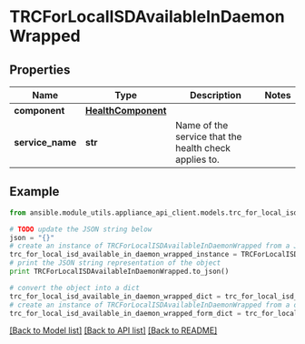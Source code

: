 # TRCForLocalISDAvailableInDaemonWrapped


## Properties

Name | Type | Description | Notes
------------ | ------------- | ------------- | -------------
**component** | [**HealthComponent**](HealthComponent.md) |  | 
**service_name** | **str** | Name of the service that the health check applies to. | 

## Example

```python
from ansible.module_utils.appliance_api_client.models.trc_for_local_isd_available_in_daemon_wrapped import TRCForLocalISDAvailableInDaemonWrapped

# TODO update the JSON string below
json = "{}"
# create an instance of TRCForLocalISDAvailableInDaemonWrapped from a JSON string
trc_for_local_isd_available_in_daemon_wrapped_instance = TRCForLocalISDAvailableInDaemonWrapped.from_json(json)
# print the JSON string representation of the object
print TRCForLocalISDAvailableInDaemonWrapped.to_json()

# convert the object into a dict
trc_for_local_isd_available_in_daemon_wrapped_dict = trc_for_local_isd_available_in_daemon_wrapped_instance.to_dict()
# create an instance of TRCForLocalISDAvailableInDaemonWrapped from a dict
trc_for_local_isd_available_in_daemon_wrapped_form_dict = trc_for_local_isd_available_in_daemon_wrapped.from_dict(trc_for_local_isd_available_in_daemon_wrapped_dict)
```
[[Back to Model list]](../README.md#documentation-for-models) [[Back to API list]](../README.md#documentation-for-api-endpoints) [[Back to README]](../README.md)


